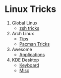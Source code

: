 # Linux Tricks

1. Global Linux
    - [zsh tricks](./zsh.md)
2. Arch Linux
    - [Tips](./Arch/ArchTips.md)
    - [Pacman Tricks](./Arch/pacman-tricks.md)
2. Awesome
    - [Applications](./awesome/applications.md)
3. KDE Desktop
    - [Keyboard](./KDE/keyboard.md)
    - [Misc](./KDE/Misc.md)
    

